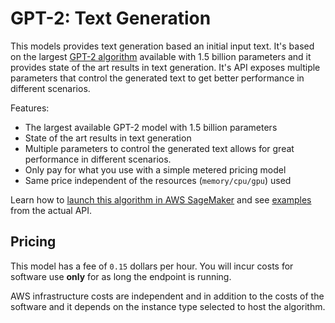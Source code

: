 # GPT-2: Text Generation

This models provides text generation based an initial input text.
It's based on the largest [GPT-2 algorithm](https://openai.com/blog/better-language-models/) available with 1.5 billion parameters and it provides state of the art results in text generation.
It's API exposes multiple parameters that control the generated text to get better performance in different scenarios.

Features:

- The largest available GPT-2 model with 1.5 billion parameters
- State of the art results in text generation
- Multiple parameters to control the generated text allows for great performance in different scenarios.
- Only pay for what you use with a simple metered pricing model
- Same price independent of the resources (`memory/cpu/gpu`) used

Learn how to [launch this algorithm in AWS SageMaker](/models/gpt-2/getting-started)
and see [examples](/models/gpt-2/examples) from the actual API.

## Pricing

This model has a fee of `0.15` dollars per hour.
You will incur costs for software use **only** for as long the endpoint is running.

AWS infrastructure costs are independent and in addition to the costs of the software
and it depends on the instance type selected to host the algorithm.
